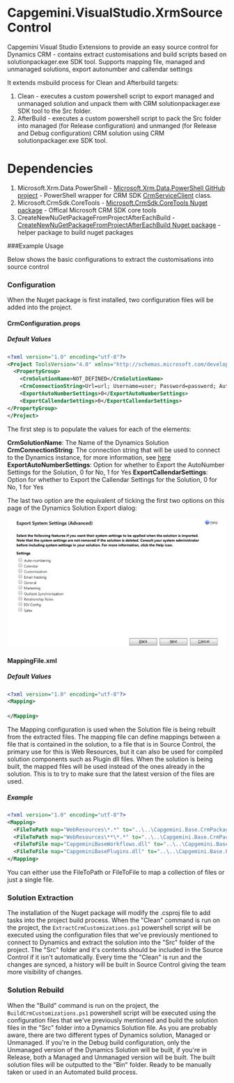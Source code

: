 # Capgemini.VisualStudio.XrmSourceControl

Capgemini Visual Studio Extensions to provide an easy source control for Dynamics CRM - contains extract customisations and build scripts based on solutionpackager.exe SDK tool. Supports mapping file, managed and unmanaged solutions, export autonumber and callendar settings

It extends msbuild process for Clean and Afterbuild targets:
1. Clean - executes a custom powershell script to export managed and unmanaged solution and unpack them with CRM solutionpackager.exe SDK tool to the Src folder.
2. AfterBuild - executes a custom powershell script to pack the Src folder into managed (for Release configuration) and unmanged (for Release and Debug configuration) CRM solution using CRM solutionpackager.exe SDK tool.

# Dependencies
1. Microsoft.Xrm.Data.PowerShell - [Microsoft.Xrm.Data.PowerShell GitHub project](https://github.com/seanmcne/Microsoft.Xrm.Data.PowerShell) - PowerShell wrapper for CRM SDK  [CrmServiceClient](https://msdn.microsoft.com/en-us/library/microsoft.xrm.tooling.connector.crmserviceclient_methods(v=crm.6).aspx) class.
2. Microsoft.CrmSdk.CoreTools - [Microsoft.CrmSdk.CoreTools Nuget package](https://www.nuget.org/packages/Microsoft.CrmSdk.CoreTools/) - Offical Microsoft CRM SDK core tools
3. CreateNewNuGetPackageFromProjectAfterEachBuild - [CreateNewNuGetPackageFromProjectAfterEachBuild Nuget package](https://www.nuget.org/packages/CreateNewNuGetPackageFromProjectAfterEachBuild/) - helper package to build nuget packages

###Example Usage

Below shows the basic configurations to extract the customisations into source control

### Configuration

When the Nuget package is first installed, two configuration files will be added into the project.

#### CrmConfiguration.props

##### Default Values

```xml
<?xml version="1.0" encoding="utf-8"?>
<Project ToolsVersion="4.0" xmlns="http://schemas.microsoft.com/developer/msbuild/2003">
  <PropertyGroup> 
    <CrmSolutionName>NOT_DEFINED</CrmSolutionName> 
    <CrmConnectionString>Url=url; Username=user; Password=password; AuthType=Office365;</CrmConnectionString>
    <ExportAutoNumberSettings>0</ExportAutoNumberSettings>
    <ExportCallendarSettings>0</ExportCallendarSettings>
</PropertyGroup> 
</Project>
```

The first step is to populate the values for each of the elements:

**CrmSolutionName**: The Name of the Dynamics Solution
**CrmConnectionString**: The connection string that will be used to connect to the Dynamics instance, for more information, see [here](https://msdn.microsoft.com/en-gb/library/mt608573.aspx?f=255&MSPPError=-2147217396)
**ExportAutoNumberSettings**: Option for whether to Export the AutoNumber Settings for the Solution, 0 for No, 1 for Yes
**ExportCallendarSettings**: Option for whether to Export the Callendar Settings for the Solution, 0 for No, 1 for Yes

The last two option are the equivalent of ticking the first two options on this page of the Dynamics Solution Export dialog:

![SolutionExport.png](./attachments/SolutionExport.png)

#### MappingFile.xml

##### Default Values

```xml
<?xml version="1.0" encoding="utf-8"?>
<Mapping>
  
</Mapping>
```

The Mapping configuration is used when the Solution file is being rebuilt from the extracted files. The mapping file can define mappings between a file that is contained in the solution, to a file that is in Source Control, the primary use for this is Web Resources, but it can also be used for compiled solution components such as Plugin dll files. When the solution is being built, the mapped files will be used instead of the ones already in the solution. This is to try to make sure that the latest version of the files are used.

##### Example

```xml
<?xml version="1.0" encoding="utf-8"?>
<Mapping>
  <FileToPath map="WebResources\*.*" to="..\..\Capgemini.Base.CrmPackage\WebResources\**" />
  <FileToPath map="WebResources\**\*.*" to="..\..\Capgemini.Base.CrmPackage\WebResources\**" />
  <FileToFile map="CapgeminiBaseWorkflows.dll" to="..\..\Capgemini.Base.Workflows\bin\**\Capgemini.Base.Workflows.dll" />
  <FileToFile map="CapgeminiBasePlugins.dll" to="..\..\Capgemini.Base.Plugins\bin\**\Capgemini.Base.Plugins.dll" />
</Mapping>
```

You can either use the FileToPath or FileToFile to map a collection of files or just a single file.

### Solution Extraction

The installation of the Nuget package will modify the .csproj file to add tasks into the project build process. When the "Clean" command is run on the project, the `ExtractCrmCustomizations.ps1` powershell script will be executed using the configuration files that we've previously mentioned to connect to Dynamics and extract the solution into the "Src" folder of the project. The "Src" folder and it's contents should be included in the Source Control if it isn't automatically. Every time the "Clean" is run and the changes are synced, a history will be built in Source Control giving the team more visibility of changes.

### Solution Rebuild

When the "Build" command is run on the project, the `BuildCrmCustomizations.ps1` powershell script will be executed using the configuration files that we've previously mentioned and build the solution files in the "Src" folder into a Dynamics Solution file. As you are probably aware, there are two different types of Dynamics solution, Managed or Unmanaged. If you're in the Debug build configuration, only the Unmanaged version of the Dynamics Solution will be built, if you're in Release, both a Managed and Unmanaged version will be built. The built solution files will be outputted to the "Bin" folder. Ready to be manually taken or used in an Automated build process.
